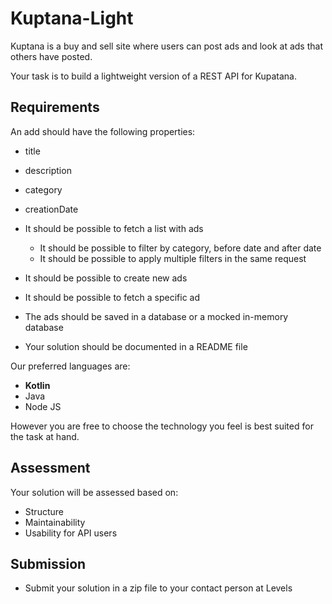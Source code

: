 # Kuptana-Light
Kuptana is a buy and sell site where users can post ads and look at ads that others have posted.

Your task is to build a lightweight version of a REST API for Kupatana.

## Requirements
An add should have the following properties:
- title
- description
- category
- creationDate

- It should be possible to fetch a list with ads
  - It should be possible to filter by category, before date and after date
  - It should be possible to apply multiple filters in the same request
- It should be possible to create new ads
- It should be possible to fetch a specific ad
- The ads should be saved in a database or a mocked in-memory database
- Your solution should be documented in a README file

Our preferred languages are:
- **Kotlin**
- Java
- Node JS

However you are free to choose the technology you feel is best suited for the task at hand.

## Assessment
Your solution will be assessed based on:
- Structure
- Maintainability
- Usability for API users

## Submission
- Submit your solution in a zip file to your contact person at Levels
